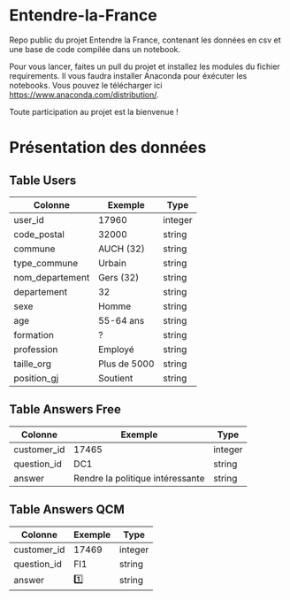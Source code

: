 # Entendre-la-France

Repo public du projet Entendre la France, contenant les données en csv et une base de code compilée dans un notebook.

Pour vous lancer, faites un pull du projet et installez les modules du fichier requirements. Il vous faudra installer Anaconda pour éxécuter les notebooks. Vous pouvez le télécharger ici https://www.anaconda.com/distribution/.

Toute participation au projet est la bienvenue !

# Présentation des données

## Table Users

|Colonne         |Exemple                        |Type                      |
|----------------|-------------------------------|-----------------------------|
|user_id	       |17960	|integer
|code_postal	|32000	|string
|commune	|AUCH (32)	|string
|type_commune	|Urbain	|string
|nom_departement	|Gers (32)	|string
|departement	|32	|string
|sexe	|Homme	|string
|age	|55-64 ans	|string
|formation	|?	|string
|profession	|Employé	|string
|taille_org	|Plus de 5000	|string
|position_gj	|Soutient	|string

## Table Answers Free

|Colonne         |Exemple                        |Type                      |
|----------------|-------------------------------|-----------------------------|
|customer_id	|17465	|integer
|question_id	|DC1	|string
|answer	|Rendre la politique intéressante	|string

## Table Answers QCM

|Colonne         |Exemple                        |Type                      |
|----------------|-------------------------------|-----------------------------|
|customer_id	|17469	|integer
|question_id	|FI1	|string
|answer	|1️⃣	|string
